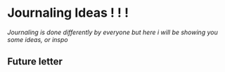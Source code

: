 # Journaling Ideas ! ! ! 
*Journaling is done differently by everyone but here i will be showing you some ideas, or inspo*

## Future letter ##
